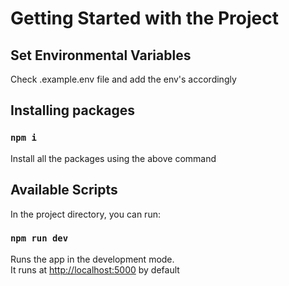 # Getting Started with the Project

## Set Environmental Variables

Check .example.env file and add the env's accordingly

## Installing packages

### `npm i`

Install all the packages using the above command

## Available Scripts

In the project directory, you can run:

### `npm run dev`

Runs the app in the development mode.\
It runs at [http://localhost:5000](http://localhost:5000) by default
